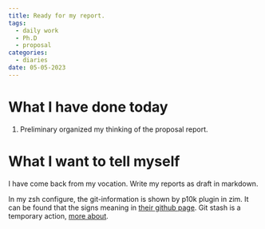 ```yaml
---
title: Ready for my report. 
tags:
  - daily work
  - Ph.D
  - proposal
categories:
  - diaries
date: 05-05-2023
---
```

# What I have done today

1. Preliminary organized my thinking of the proposal report.

# What I want to tell myself
I have come back from my vocation. Write my reports as draft in markdown.

In my zsh configure, the git-information is shown by p10k plugin in zim. It can be found that the signs meaning in [their github  page](https://github.com/romkatv/powerlevel10k/tree/master/gitstatus). Git stash is a temporary action, [more about](https://www.cnblogs.com/tocy/p/git-stash-reference.html).